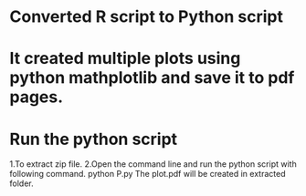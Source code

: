 # Converted R script to Python script
# It created multiple plots using python mathplotlib and save it to pdf pages.
# Run the python script
1.To extract zip file.
2.Open the command line and run the python script with following command.
  python P.py
The plot.pdf will be created in extracted folder.
